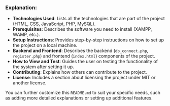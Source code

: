 
### **Explanation**:
- **Technologies Used**: Lists all the technologies that are part of the project (HTML, CSS, JavaScript, PHP, MySQL).
- **Prerequisites**: Describes the software you need to install (XAMPP, WAMP, etc.).
- **Setup Instructions**: Provides step-by-step instructions on how to set up the project on a local machine.
- **Backend and Frontend**: Describes the backend (`db_connect.php`, `register.php`) and frontend (`index.html`) components of the project.
- **How to View and Test**: Guides the user on testing the functionality of the system after setting it up.
- **Contributing**: Explains how others can contribute to the project.
- **License**: Includes a section about licensing the project under MIT or another license.

You can further customize this `README.md` to suit your specific needs, such as adding more detailed explanations or setting up additional features.
